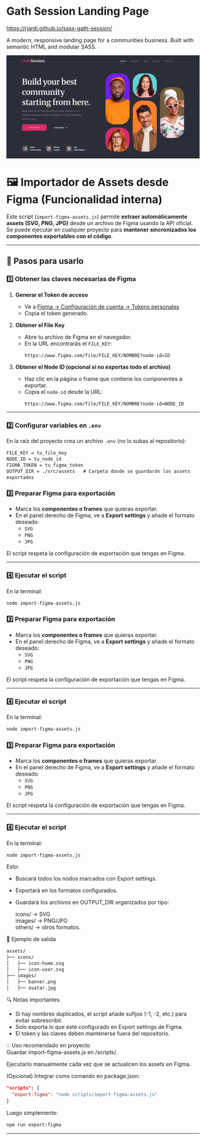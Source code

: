 # Gath Session Landing Page

https://rjardi.github.io/sass-gath-session/

A modern, responsive landing page for a communities business. Built with semantic HTML and modular SASS.

<img src="src/assets/images/snapshot.png">

# 🖼 Importador de Assets desde Figma (Funcionalidad interna)

Este script (`import-figma-assets.js`) permite **extraer automáticamente assets (SVG, PNG, JPG)** desde un archivo de Figma usando la API oficial.  
Se puede ejecutar en cualquier proyecto para **mantener sincronizados los componentes exportables con el código**.

---

## 📌 Pasos para usarlo

### 1️⃣ Obtener las claves necesarias de Figma

1. **Generar el Token de acceso**  
   - Ve a [Figma → Configuración de cuenta → Tokens personales](https://www.figma.com/developers/api#access-tokens)  
   - Copia el token generado.

2. **Obtener el File Key**  
   - Abre tu archivo de Figma en el navegador.  
   - En la URL encontrarás el `FILE_KEY`:  
     ```
     https://www.figma.com/file/FILE_KEY/NOMBRE?node-id=ID
     ```

3. **Obtener el Node ID (opcional si no exportas todo el archivo)**  
   - Haz clic en la página o frame que contiene los componentes a exportar.  
   - Copia el `node-id` desde la URL:  
     ```
     https://www.figma.com/file/FILE_KEY/NOMBRE?node-id=NODE_ID
     ```

---

### 2️⃣ Configurar variables en `.env`

En la raíz del proyecto crea un archivo `.env` (no lo subas al repositorio):

```env
FILE_KEY = tu_file_key
NODE_ID = tu_node_id
FIGMA_TOKEN = tu_figma_token
OUTPUT_DIR = ./src/assets   # Carpeta donde se guardarán los assets exportados
```

### 3️⃣ Preparar Figma para exportación

- Marca los **componentes o frames** que quieras exportar.
- En el panel derecho de Figma, ve a **Export settings** y añade el formato deseado:  
  - `SVG`
  - `PNG`
  - `JPG`

El script respeta la configuración de exportación que tengas en Figma.

---

### 4️⃣ Ejecutar el script

En la terminal:

```bash
node import-figma-assets.js
```
### 3️⃣ Preparar Figma para exportación
- Marca los **componentes o frames** que quieras exportar.
- En el panel derecho de Figma, ve a **Export settings** y añade el formato deseado:  
  - `SVG`
  - `PNG`
  - `JPG`

El script respeta la configuración de exportación que tengas en Figma.

---

### 4️⃣ Ejecutar el script
En la terminal:
```bash
node import-figma-assets.js
```

### 3️⃣ Preparar Figma para exportación
- Marca los **componentes o frames** que quieras exportar.
- En el panel derecho de Figma, ve a **Export settings** y añade el formato deseado:  
  - `SVG`
  - `PNG`
  - `JPG`

El script respeta la configuración de exportación que tengas en Figma.

---

### 4️⃣ Ejecutar el script  

En la terminal: 
```bash 
node import-figma-assets.js
``` 
Esto:  

- Buscará todos los nodos marcados con Export settings.  
- Exportará en los formatos configurados.  
- Guardará los archivos en OUTPUT_DIR organizados por tipo:  

  icons/ → SVG  
  images/ → PNG/JPG  
  others/ → otros formatos.

📂 Ejemplo de salida  

    assets/  
    ├── icons/  
    │   ├── icon-home.svg  
    │   ├── icon-user.svg  
    ├── images/  
    │   ├── banner.png  
    │   ├── avatar.jpg  

🔍 Notas importantes  
- Si hay nombres duplicados, el script añade sufijos (-1, -2, etc.) para evitar sobrescribir.  
- Solo exporta lo que esté configurado en Export settings de Figma.  
- El token y las claves deben mantenerse fuera del repositorio.

💡 Uso recomendado en proyecto  
Guardar import-figma-assets.js en /scripts/.  

Ejecutarlo manualmente cada vez que se actualicen los assets en Figma.  

(Opcional) Integrar como comando en package.json:  
```json
"scripts": {  
  "export:figma": "node scripts/import-figma-assets.js"  
}
```

Luego simplemente:  
```bash 
npm run export:figma
``` 
---
